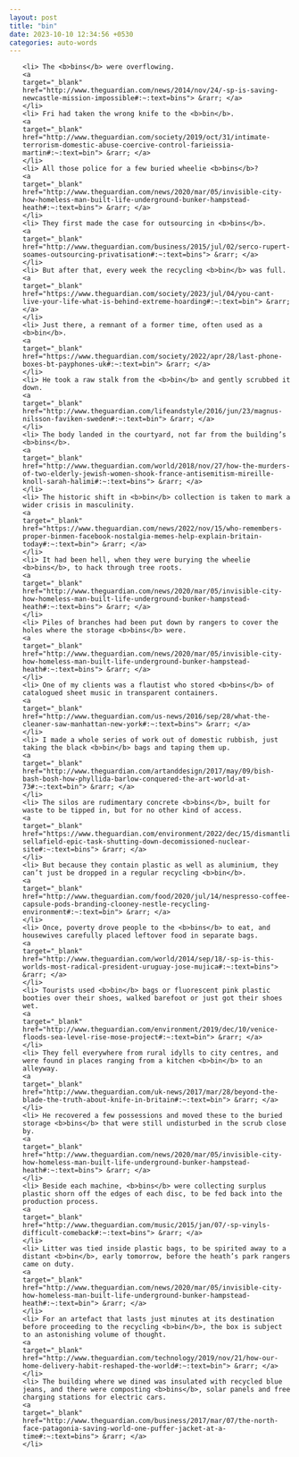 ```yaml
---
layout: post
title: "bin"
date: 2023-10-10 12:34:56 +0530
categories: auto-words
---
```

<ol>

    <li> The <b>bins</b> were overflowing.
    <a 
    target="_blank" 
    href="http://www.theguardian.com/news/2014/nov/24/-sp-is-saving-newcastle-mission-impossible#:~:text=bins"> &rarr; </a>
    </li>
    <li> Fri had taken the wrong knife to the <b>bin</b>.
    <a 
    target="_blank" 
    href="http://www.theguardian.com/society/2019/oct/31/intimate-terrorism-domestic-abuse-coercive-control-farieissia-martin#:~:text=bin"> &rarr; </a>
    </li>
    <li> All those police for a few buried wheelie <b>bins</b>?
    <a 
    target="_blank" 
    href="http://www.theguardian.com/news/2020/mar/05/invisible-city-how-homeless-man-built-life-underground-bunker-hampstead-heath#:~:text=bins"> &rarr; </a>
    </li>
    <li> They first made the case for outsourcing in <b>bins</b>.
    <a 
    target="_blank" 
    href="http://www.theguardian.com/business/2015/jul/02/serco-rupert-soames-outsourcing-privatisation#:~:text=bins"> &rarr; </a>
    </li>
    <li> But after that, every week the recycling <b>bin</b> was full.
    <a 
    target="_blank" 
    href="https://www.theguardian.com/society/2023/jul/04/you-cant-live-your-life-what-is-behind-extreme-hoarding#:~:text=bin"> &rarr; </a>
    </li>
    <li> Just there, a remnant of a former time, often used as a <b>bin</b>.
    <a 
    target="_blank" 
    href="https://www.theguardian.com/society/2022/apr/28/last-phone-boxes-bt-payphones-uk#:~:text=bin"> &rarr; </a>
    </li>
    <li> He took a raw stalk from the <b>bin</b> and gently scrubbed it down.
    <a 
    target="_blank" 
    href="http://www.theguardian.com/lifeandstyle/2016/jun/23/magnus-nilsson-faviken-sweden#:~:text=bin"> &rarr; </a>
    </li>
    <li> The body landed in the courtyard, not far from the building’s <b>bins</b>.
    <a 
    target="_blank" 
    href="http://www.theguardian.com/world/2018/nov/27/how-the-murders-of-two-elderly-jewish-women-shook-france-antisemitism-mireille-knoll-sarah-halimi#:~:text=bins"> &rarr; </a>
    </li>
    <li> The historic shift in <b>bin</b> collection is taken to mark a wider crisis in masculinity.
    <a 
    target="_blank" 
    href="https://www.theguardian.com/news/2022/nov/15/who-remembers-proper-binmen-facebook-nostalgia-memes-help-explain-britain-today#:~:text=bin"> &rarr; </a>
    </li>
    <li> It had been hell, when they were burying the wheelie <b>bins</b>, to hack through tree roots.
    <a 
    target="_blank" 
    href="http://www.theguardian.com/news/2020/mar/05/invisible-city-how-homeless-man-built-life-underground-bunker-hampstead-heath#:~:text=bins"> &rarr; </a>
    </li>
    <li> Piles of branches had been put down by rangers to cover the holes where the storage <b>bins</b> were.
    <a 
    target="_blank" 
    href="http://www.theguardian.com/news/2020/mar/05/invisible-city-how-homeless-man-built-life-underground-bunker-hampstead-heath#:~:text=bins"> &rarr; </a>
    </li>
    <li> One of my clients was a flautist who stored <b>bins</b> of catalogued sheet music in transparent containers.
    <a 
    target="_blank" 
    href="http://www.theguardian.com/us-news/2016/sep/28/what-the-cleaner-saw-manhattan-new-york#:~:text=bins"> &rarr; </a>
    </li>
    <li> I made a whole series of work out of domestic rubbish, just taking the black <b>bin</b> bags and taping them up.
    <a 
    target="_blank" 
    href="http://www.theguardian.com/artanddesign/2017/may/09/bish-bash-bosh-how-phyllida-barlow-conquered-the-art-world-at-73#:~:text=bin"> &rarr; </a>
    </li>
    <li> The silos are rudimentary concrete <b>bins</b>, built for waste to be tipped in, but for no other kind of access.
    <a 
    target="_blank" 
    href="https://www.theguardian.com/environment/2022/dec/15/dismantling-sellafield-epic-task-shutting-down-decomissioned-nuclear-site#:~:text=bins"> &rarr; </a>
    </li>
    <li> But because they contain plastic as well as aluminium, they can’t just be dropped in a regular recycling <b>bin</b>.
    <a 
    target="_blank" 
    href="http://www.theguardian.com/food/2020/jul/14/nespresso-coffee-capsule-pods-branding-clooney-nestle-recycling-environment#:~:text=bin"> &rarr; </a>
    </li>
    <li> Once, poverty drove people to the <b>bins</b> to eat, and housewives carefully placed leftover food in separate bags.
    <a 
    target="_blank" 
    href="http://www.theguardian.com/world/2014/sep/18/-sp-is-this-worlds-most-radical-president-uruguay-jose-mujica#:~:text=bins"> &rarr; </a>
    </li>
    <li> Tourists used <b>bin</b> bags or fluorescent pink plastic booties over their shoes, walked barefoot or just got their shoes wet.
    <a 
    target="_blank" 
    href="http://www.theguardian.com/environment/2019/dec/10/venice-floods-sea-level-rise-mose-project#:~:text=bin"> &rarr; </a>
    </li>
    <li> They fell everywhere from rural idylls to city centres, and were found in places ranging from a kitchen <b>bin</b> to an alleyway.
    <a 
    target="_blank" 
    href="http://www.theguardian.com/uk-news/2017/mar/28/beyond-the-blade-the-truth-about-knife-in-britain#:~:text=bin"> &rarr; </a>
    </li>
    <li> He recovered a few possessions and moved these to the buried storage <b>bins</b> that were still undisturbed in the scrub close by.
    <a 
    target="_blank" 
    href="http://www.theguardian.com/news/2020/mar/05/invisible-city-how-homeless-man-built-life-underground-bunker-hampstead-heath#:~:text=bins"> &rarr; </a>
    </li>
    <li> Beside each machine, <b>bins</b> were collecting surplus plastic shorn off the edges of each disc, to be fed back into the production process.
    <a 
    target="_blank" 
    href="http://www.theguardian.com/music/2015/jan/07/-sp-vinyls-difficult-comeback#:~:text=bins"> &rarr; </a>
    </li>
    <li> Litter was tied inside plastic bags, to be spirited away to a distant <b>bin</b>, early tomorrow, before the heath’s park rangers came on duty.
    <a 
    target="_blank" 
    href="http://www.theguardian.com/news/2020/mar/05/invisible-city-how-homeless-man-built-life-underground-bunker-hampstead-heath#:~:text=bin"> &rarr; </a>
    </li>
    <li> For an artefact that lasts just minutes at its destination before proceeding to the recycling <b>bin</b>, the box is subject to an astonishing volume of thought.
    <a 
    target="_blank" 
    href="http://www.theguardian.com/technology/2019/nov/21/how-our-home-delivery-habit-reshaped-the-world#:~:text=bin"> &rarr; </a>
    </li>
    <li> The building where we dined was insulated with recycled blue jeans, and there were composting <b>bins</b>, solar panels and free charging stations for electric cars.
    <a 
    target="_blank" 
    href="http://www.theguardian.com/business/2017/mar/07/the-north-face-patagonia-saving-world-one-puffer-jacket-at-a-time#:~:text=bins"> &rarr; </a>
    </li>